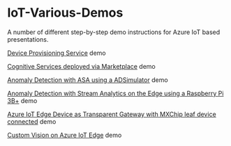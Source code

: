 # IoT-Various-Demos
A number of different step-by-step demo instructions for Azure IoT based presentations.

[Device Provisioning Service](DPS/README.md) demo

[Cognitive Services deployed via Marketplace](IoTEdge-CS-via-Marketplace/README.md) demo

[Anomaly Detection with ASA using a ADSimulator](AnomalyDetectionSimulator/README.md) demo

[Anomaly Detection with Stream Analytics on the Edge using a Raspberry Pi 3B+](Tilt-Monitor-RPi-based/README.md) demo

[Azure IoT Edge Device as Transparent Gateway with MXChip leaf device connected](RPi-Based-Edge-TransGtway-with-MXCHip-Leaf/README.md) demo

[Custom Vision on Azure IoT Edge](CustomVisionOnEdge/README.md) demo

